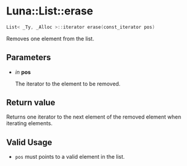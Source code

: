 # Luna::List::erase

```c++
List< _Ty, _Alloc >::iterator erase(const_iterator pos)
```

Removes one element from the list. 



## Parameters
* *in* **pos**

    The iterator to the element to be removed. 

## Return value
Returns one iterator to the next element of the removed element when iterating elements. 

## Valid Usage
* `pos` must points to a valid element in the list. 

